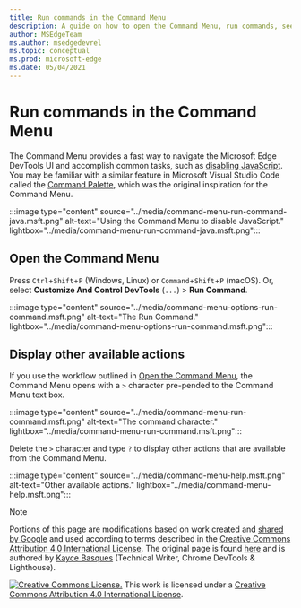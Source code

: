 ```yaml
---
title: Run commands in the Command Menu
description: A guide on how to open the Command Menu, run commands, see other actions, and more.
author: MSEdgeTeam
ms.author: msedgedevrel
ms.topic: conceptual
ms.prod: microsoft-edge
ms.date: 05/04/2021
---
```

<!-- Copyright Kayce Basques

   Licensed under the Apache License, Version 2.0 (the "License");
   you may not use this file except in compliance with the License.
   You may obtain a copy of the License at

       https://www.apache.org/licenses/LICENSE-2.0

   Unless required by applicable law or agreed to in writing, software
   distributed under the License is distributed on an "AS IS" BASIS,
   WITHOUT WARRANTIES OR CONDITIONS OF ANY KIND, either express or implied.
   See the License for the specific language governing permissions and
   limitations under the License.  -->
# Run commands in the Command Menu

The Command Menu provides a fast way to navigate the Microsoft Edge DevTools UI and accomplish common tasks, such as [disabling JavaScript](../javascript/disable.md).  You may be familiar with a similar feature in Microsoft Visual Studio Code called the [Command Palette](https://code.visualstudio.com/docs/getstarted/userinterface#_command-palette), which was the original inspiration for the Command Menu.

:::image type="content" source="../media/command-menu-run-command-java.msft.png" alt-text="Using the Command Menu to disable JavaScript." lightbox="../media/command-menu-run-command-java.msft.png":::


<!-- ====================================================================== -->
## Open the Command Menu

Press `Ctrl`+`Shift`+`P` (Windows, Linux) or `Command`+`Shift`+`P` (macOS).  Or, select **Customize And Control DevTools** (`...`) > **Run Command**.

:::image type="content" source="../media/command-menu-options-run-command.msft.png" alt-text="The Run Command." lightbox="../media/command-menu-options-run-command.msft.png":::


<!-- ====================================================================== -->
## Display other available actions

If you use the workflow outlined in [Open the Command Menu](#open-the-command-menu), the Command Menu opens with a `>` character pre-pended to the Command Menu text box.

:::image type="content" source="../media/command-menu-run-command.msft.png" alt-text="The command character." lightbox="../media/command-menu-run-command.msft.png":::

Delete the `>` character and type `?` to display other actions that are available from the Command Menu.

:::image type="content" source="../media/command-menu-help.msft.png" alt-text="Other available actions." lightbox="../media/command-menu-help.msft.png":::


<!-- ====================================================================== -->
> [!NOTE]
> Portions of this page are modifications based on work created and [shared by Google](https://developers.google.com/terms/site-policies) and used according to terms described in the [Creative Commons Attribution 4.0 International License](https://creativecommons.org/licenses/by/4.0).
> The original page is found [here](https://developers.google.com/web/tools/chrome-devtools/command-menu/index) and is authored by [Kayce Basques](https://developers.google.com/web/resources/contributors/kaycebasques) (Technical Writer, Chrome DevTools & Lighthouse).

[![Creative Commons License.](https://i.creativecommons.org/l/by/4.0/88x31.png)](https://creativecommons.org/licenses/by/4.0)
This work is licensed under a [Creative Commons Attribution 4.0 International License](https://creativecommons.org/licenses/by/4.0).
